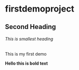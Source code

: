 # firstdemoproject

## Second Heading

###### This is smallest heading

This is my first demo

**Hello this is bold text**

